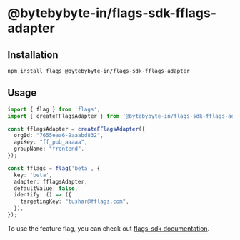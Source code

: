 # @bytebybyte-in/flags-sdk-fflags-adapter

## Installation

```
npm install flags @bytebybyte-in/flags-sdk-fflags-adapter
```

## Usage

```ts
import { flag } from 'flags';
import { createFFlagsAdapter } from '@bytebybyte-in/flags-sdk-fflags-adapter';

const fflagsAdapter = createFFlagsAdapter({
  orgId: "7655eaa6-9aaabd832",
  apiKey: "ff_pub_aaaaa",
  groupName: "frontend",
});

const fflags = flag('beta', {
  key: 'beta',
  adapter: fflagsAdapter,
  defaultValue: false,
  identify: () => ({
    targetingKey: "tushar@fflags.com",
  }),
});
```

To use the feature flag, you can check out [flags-sdk documentation](https://flags-sdk.dev/docs/getting-started/next).
